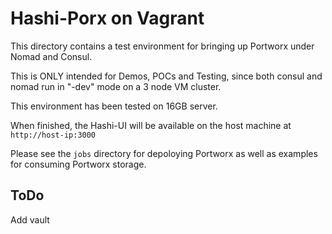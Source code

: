 # Hashi-Porx on Vagrant

This directory contains a test environment for bringing up Portworx
under Nomad and Consul.

This is ONLY intended for Demos, POCs and Testing, 
since both consul and nomad run in "-dev" mode on a 3 node VM cluster.

This environment has been tested on 16GB server.

When finished, the Hashi-UI will be available on the host machine at 
`http://host-ip:3000`

Please see the `jobs` directory for depoloying Portworx as well as 
examples for consuming Portworx storage.

## ToDo
Add vault



